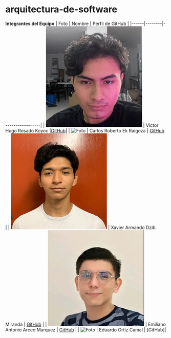 # arquitectura-de-software
**Integrantes del Equipo**
| Foto | Nombre | Perfil de GitHub |
|------|--------|------------------|
| ![Foto](imagenes/foto-victorr.jpg) | Victor Hugo Rosado Koyoc |[GitHub](https://github.com/VictorHugoRok)|
| ![Foto](url_de_la_foto_2) | Carlos Roberto Ek Raigoza | [GitHub](https://github.com/CarlosEkRaigoza) |
| ![Foto](imagenes/foto-Xavier.jpg) | Xavier Armando Dzib Miranda | [GitHub](https://github.com/Xavier135) |
| ![Foto](imagenes/foto-Emi.jpg) | Emiliano Antonio Arceo Marquez | [GitHub](https://github.com/EmilianoArceo1) |
| ![Foto](url_de_la_foto_5) | Eduardo Ortiz Camal | [GitHub]|
